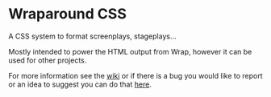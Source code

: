 # Wraparound CSS
A CSS system to format screenplays, stageplays...

Mostly intended to power the HTML output from Wrap, however it can be used for other projects.

For more information see the [wiki](https://github.com/Wraparound/wrap/wiki) or if there is a bug you would like to report
or an idea to suggest you can do that [here](https://github.com/Wraparound/wrap/issues).
